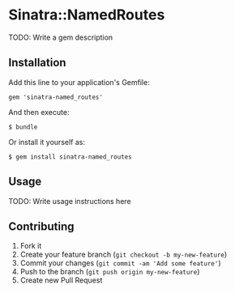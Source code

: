 # Sinatra::NamedRoutes

TODO: Write a gem description

## Installation

Add this line to your application's Gemfile:

    gem 'sinatra-named_routes'

And then execute:

    $ bundle

Or install it yourself as:

    $ gem install sinatra-named_routes

## Usage

TODO: Write usage instructions here

## Contributing

1. Fork it
2. Create your feature branch (`git checkout -b my-new-feature`)
3. Commit your changes (`git commit -am 'Add some feature'`)
4. Push to the branch (`git push origin my-new-feature`)
5. Create new Pull Request
